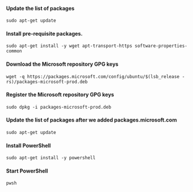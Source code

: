 #### Update the list of packages
``` 
sudo apt-get update 
```


#### Install pre-requisite packages.
 ```
 sudo apt-get install -y wget apt-transport-https software-properties-common
 ```
 
#### Download the Microsoft repository GPG keys
```
wget -q https://packages.microsoft.com/config/ubuntu/$(lsb_release -rs)/packages-microsoft-prod.deb
```

#### Register the Microsoft repository GPG keys
```
sudo dpkg -i packages-microsoft-prod.deb
```

#### Update the list of packages after we added packages.microsoft.com
```
sudo apt-get update
```

#### Install PowerShell
```
sudo apt-get install -y powershell
```

#### Start PowerShell
```
pwsh
```

